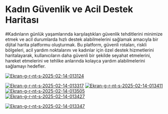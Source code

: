 # Kadın Güvenlik ve Acil Destek Haritası

#Kadınların günlük yaşamlarında karşılaştıkları güvenlik tehditlerini minimize etmek ve acil durumlarda hızlı destek alabilmelerini sağlamak amacıyla bir dijital harita platformu oluşturmak. Bu platform, güvenli rotaları, riskli bölgeleri, acil yardım noktalarını ve kadınlar için özel destek hizmetlerini haritalayarak, kullanıcıların daha güvenli bir şekilde seyahat etmelerini, hareket etmelerini ve tehlike anlarında kolayca yardım alabilmelerini sağlamayı hedefler.


<a href="https://ibb.co/VWLGWKdY"><img src="https://i.ibb.co/ynNCn3DF/Ekran-g-r-nt-s-2025-02-14-013124.jpg" alt="Ekran-g-r-nt-s-2025-02-14-013124" border="0"></a>

<a href="https://ibb.co/CsVV84wn"><img src="https://i.ibb.co/7NrrCBSG/Ekran-g-r-nt-s-2025-02-14-013317.jpg" alt="Ekran-g-r-nt-s-2025-02-14-013317" border="0"></a>
<a href="https://ibb.co/21WC8X6F"><img src="https://i.ibb.co/pBbMWCP1/Ekran-g-r-nt-s-2025-02-14-013411.jpg" alt="Ekran-g-r-nt-s-2025-02-14-013411" border="0"></a>
<a href="https://ibb.co/7NSXStZw"><img src="https://i.ibb.co/jZ8T8kQc/Ekran-g-r-nt-s-2025-02-14-013505.jpg" alt="Ekran-g-r-nt-s-2025-02-14-013505" border="0"></a>
<a href="https://ibb.co/35dSc2bj"><img src="https://i.ibb.co/MySP7rHt/Ekran-g-r-nt-s-2025-02-14-013427.jpg" alt="Ekran-g-r-nt-s-2025-02-14-013427" border="0"></a>

<a href="https://ibb.co/1xNH43f"><img src="https://i.ibb.co/65S6q2R/Ekran-g-r-nt-s-2025-02-14-013347.jpg" alt="Ekran-g-r-nt-s-2025-02-14-013347" border="0"></a>

